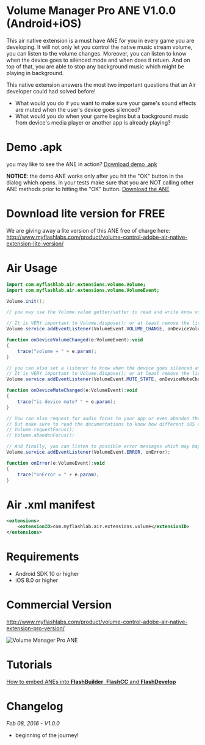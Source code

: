 # Volume Manager Pro ANE V1.0.0 (Android+iOS)
This air native extension is a must have ANE for you in every game you are developing. It will not only let you control the native music stream volume, you can listen to the volume changes. Moreover, you can listen to know when the device goes to silenced mode and when does it retuen. And on top of that, you are able to stop any background music which might be playing in background.

This native extension answers the most two important questions that an Air developer could had solved before!
- What would you do if you want to make sure your game's sound effects are muted when the user's device goes silenced?
- What would you do when your game begins but a background music from device's media player or another app is already playing?

# Demo .apk
you may like to see the ANE in action? [Download demo .apk](https://github.com/myflashlab/VolumePro-ANE/tree/master/FD/dist)

**NOTICE**: the demo ANE works only after you hit the "OK" button in the dialog which opens. in your tests make sure that you are NOT calling other ANE methods prior to hitting the "OK" button.
[Download the ANE](https://github.com/myflashlab/VolumePro-ANE/tree/master/FD/lib)

# Download lite version for FREE
We are giving away a lite version of this ANE free of charge here: http://www.myflashlabs.com/product/volume-control-adobe-air-native-extension-lite-version/

# Air Usage
```actionscript
import com.myflashlab.air.extensions.volume.Volume;
import com.myflashlab.air.extensions.volume.VolumeEvent;

Volume.init();

// you may use the Volume.value getter/setter to read and write know volume values. it must be a number between 0 and 1

// It is VERY important to Volume.dispose(); or at least remove the listener when you're closing your app
Volume.service.addEventListener(VolumeEvent.VOLUME_CHANGE, onDeviceVolumeChanged);

function onDeviceVolumeChanged(e:VolumeEvent):void
{
	trace("volume = " + e.param);
}

// you can also set a listener to know when the device goes silenced and when it comes back to normal
// It is VERY important to Volume.dispose(); or at least remove the listener when you're closing your app
Volume.service.addEventListener(VolumeEvent.MUTE_STATE, onDeviceMuteChanged);

function onDeviceMuteChanged(e:VolumeEvent):void
{
	trace("is device mute? " + e.param);
}

// You can also request for audio focus to your app or even abandon the focus from your app with the following command:
// But make sure to read the documentations to know how different iOS and Android would react on this method.
// Volume.requestFocus();
// Volume.abandonFocus();

// And finally, you can listen to possible error messages which may happen on iOS side.
Volume.service.addEventListener(VolumeEvent.ERROR, onError);

function onError(e:VolumeEvent):void
{
	trace("onError = " + e.param);
}
```

# Air .xml manifest
```xml
<extensions>
	<extensionID>com.myflashlab.air.extensions.volume</extensionID>
</extensions>
```

# Requirements
* Android SDK 10 or higher
* iOS 8.0 or higher

# Commercial Version
http://www.myflashlabs.com/product/volume-control-adobe-air-native-extension-pro-version/

![Volume Manager Pro ANE](http://www.myflashlabs.com/wp-content/uploads/2016/02/product_adobe-air-ane-extension-volume-manager-pro-595x738.jpg)

# Tutorials
[How to embed ANEs into **FlashBuilder**, **FlashCC** and **FlashDevelop**](https://www.youtube.com/watch?v=Oubsb_3F3ec&list=PL_mmSjScdnxnSDTMYb1iDX4LemhIJrt1O)  

# Changelog
*Feb 08, 2016 - V1.0.0*
* beginning of the journey!